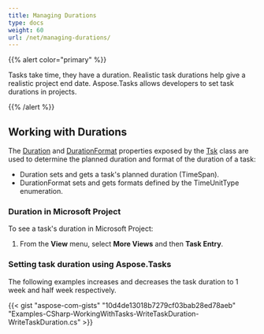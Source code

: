 ```yaml
---
title: Managing Durations
type: docs
weight: 60
url: /net/managing-durations/
---
```


{{% alert color="primary" %}} 

Tasks take time, they have a duration. Realistic task durations help give a realistic project end date. Aspose.Tasks allows developers to set task durations in projects.

{{% /alert %}} 
## **Working with Durations**
The [Duration](http://www.aspose.com/api//net/tasks/aspose.tasks/tsk/fields/duration) and [DurationFormat](http://www.aspose.com/api/net/tasks/aspose.tasks/tsk/fields/durationformat) properties exposed by the [Tsk](http://www.aspose.com/api/net/tasks/aspose.tasks/tsk) class are used to determine the planned duration and format of the duration of a task:

- Duration sets and gets a task's planned duration (TimeSpan).
- DurationFormat sets and gets formats defined by the TimeUnitType enumeration.
### **Duration in Microsoft Project**
To see a task's duration in Microsoft Project:

1. From the **View** menu, select **More Views** and then **Task Entry**.
### **Setting task duration using Aspose.Tasks**
The following examples increases and decreases the task duration to 1 week and half week respectively.

{{< gist "aspose-com-gists" "10d4de13018b7279cf03bab28ed78aeb" "Examples-CSharp-WorkingWithTasks-WriteTaskDuration-WriteTaskDuration.cs" >}}
